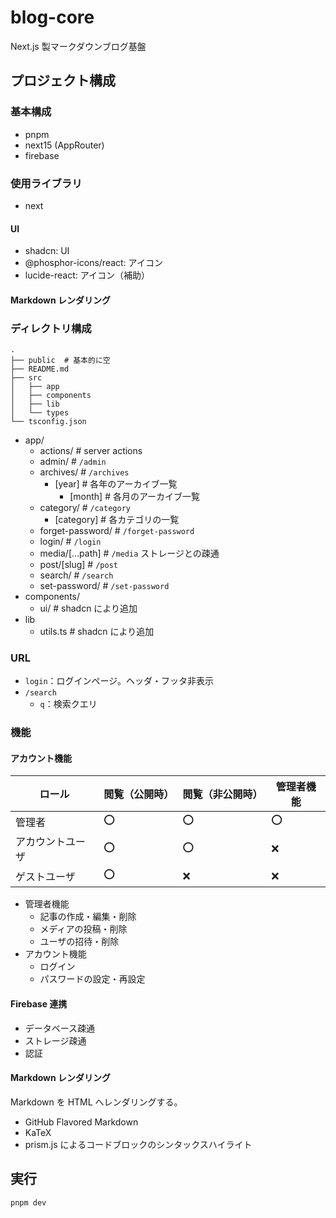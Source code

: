 # blog-core

Next.js 製マークダウンブログ基盤

## プロジェクト構成

### 基本構成

- pnpm
- next15 (AppRouter)
- firebase

### 使用ライブラリ

- next

#### UI

- shadcn: UI
- @phosphor-icons/react: アイコン
- lucide-react: アイコン（補助）

#### Markdown レンダリング



### ディレクトリ構成

```
.
├── public  # 基本的に空
├── README.md
├── src
│   ├── app
│   ├── components
│   ├── lib
│   └── types
└── tsconfig.json
```

- app/
  - actions/  # server actions
  - admin/  # `/admin`
  - archives/  # `/archives`
    - [year]  # 各年のアーカイブ一覧
      - [month]  # 各月のアーカイブ一覧
  - category/  # `/category`
    - [category]  # 各カテゴリの一覧
  - forget-password/  # `/forget-password`
  - login/  # `/login`
  - media/[...path]  # `/media` ストレージとの疎通
  - post/[slug]  # `/post`
  - search/  # `/search`
  - set-password/  # `/set-password`
- components/
  - ui/  # shadcn により追加
- lib
  - utils.ts  # shadcn により追加

### URL

- `login`：ログインページ。ヘッダ・フッタ非表示
- `/search`
  - `q`：検索クエリ

### 機能

#### アカウント機能

| ロール | 閲覧（公開時） | 閲覧（非公開時） | 管理者機能 |
| --- | --- | --- | --- |
| 管理者 | :o: | :o: | :o: |
| アカウントユーザ | :o: | :o: | :x: |
| ゲストユーザ | :o: | :x: | :x: |

- 管理者機能
  - 記事の作成・編集・削除
  - メディアの投稿・削除
  - ユーザの招待・削除
- アカウント機能
  - ログイン
  - パスワードの設定・再設定

#### Firebase 連携

- データベース疎通
- ストレージ疎通
- 認証

#### Markdown レンダリング

Markdown を HTML へレンダリングする。

- GitHub Flavored Markdown
- KaTeX
- prism.js によるコードブロックのシンタックスハイライト

## 実行

```bash
pnpm dev
```